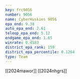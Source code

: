 ```yaml
---
key: frc9056
number: 9056
name: CyberHuskies 9056
epa_end: 9.38
auto_epa_end: 2.61
teleop_epa_end: 5.12
endgame_epa_end: 1.65
winrate: 0.4583
district_epa_rank: 159
district_epa_percentile: 0.1264
type: Team
---
```

[[2024mawor]]
[[2024nhgrs]]
